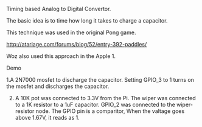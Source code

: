 Timing based Analog to Digital Convertor.

The basic idea is to time how long it takes to charge a capacitor.

This technique was used in the original Pong game.

http://atariage.com/forums/blog/52/entry-392-paddles/

Woz also used this approach in the Apple 1.


Demo

1.A 2N7000 mosfet to discharge the capacitor. Setting GPIO_3 to 1 
turns on the mosfet and discharges the capacitor.

2. A 10K pot was connected to 3.3V from the Pi. The wiper was connected
to a 1K resistor to a 1uF capacitor.
GPIO_2 was connected to the wiper-resistor node.
The GPIO pin is a comparitor, 
When the valtage goes above 1.67V, it reads as 1.

